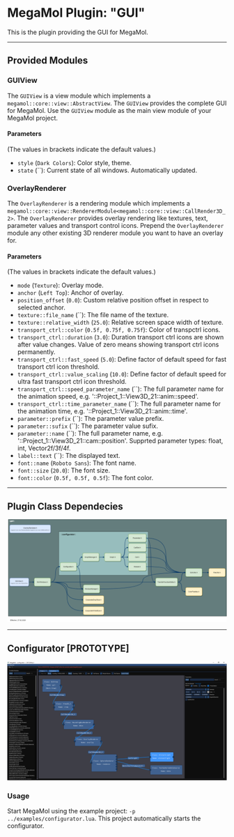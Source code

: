 # MegaMol Plugin: "GUI"

This is the plugin providing the GUI for MegaMol.

--- 

## Provided Modules

### GUIView
The `GUIView` is a view module which implements a `megamol::core::view::AbstractView`. The `GUIView` provides the complete GUI for MegaMol. Use the `GUIView` module as the main view module of your MegaMol project. 

#### Parameters
(The values in brackets indicate the default values.)

* `style` (`Dark Colors`): Color style, theme.
* `state` (``): Current state of all windows. Automatically updated.

### OverlayRenderer
The `OverlayRenderer` is a rendering module which implements a `megamol::core::view::RendererModule<megamol::core::view::CallRender3D_2>`. The `OverlayRenderer` provides overlay rendering like textures, text, parameter values and transport control icons. Prepend the `OverlayRenderer` module any other existing 3D renderer module you want to have an overlay for. 

#### Parameters
(The values in brackets indicate the default values.)

* `mode` (`Texture`): Overlay mode.
* `anchor` (`Left Top`): Anchor of overlay.
* `position_offset` (`0.0`): Custom relative position offset in respect to selected anchor.
* `texture::file_name` (``): The file name of the texture.
* `texture::relative_width` (`25.0`): Relative screen space width of texture.
* `transport_ctrl::color` (`0.5f, 0.75f, 0.75f`): Color of transpctrl icons.
* `transport_ctrl::duration` (`3.0`): Duration transport ctrl icons are shown after value changes. Value of zero means showing transport ctrl icons permanently.
* `transport_ctrl::fast_speed` (`5.0`): Define factor of default speed for fast transport ctrl icon threshold.
* `transport_ctrl::value_scaling` (`10.0`): Define factor of default speed for ultra fast transport ctrl icon threshold.
* `transport_ctrl::speed_parameter_name` (``): The full parameter name for the animation speed, e.g. '::Project_1::View3D_21::anim::speed'.
* `transport_ctrl::time_parameter_name` (``): The full parameter name for the animation time, e.g. '::Project_1::View3D_21::anim::time'.
* `parameter::prefix` (``): The parameter value prefix.
* `parameter::sufix` (``): The parameter value sufix.
* `parameter::name` (``): The full parameter name, e.g. '::Project_1::View3D_21::cam::position'. Supprted parameter types: float, int, Vector2f/3f/4f.
* `label::text` (``): The displayed text.
* `font::name` (`Roboto Sans`): The font name.
* `font::size` (`20.0`): The font size.
* `font::color` (`0.5f, 0.5f, 0.5f`): The font color.

--- 

## Plugin Class Dependecies

![gui plugin class dependencies](class_dependencies.png)

--- 

## Configurator [PROTOTYPE]

![configurator demo picture](configurator.png)

### Usage

Start MegaMol using the example project: `-p ../examples/configurator.lua`. 
This project automatically starts the configurator.
